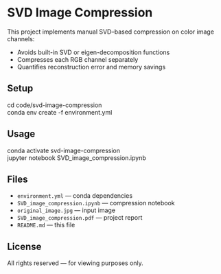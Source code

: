 # SVD Image Compression

This project implements manual SVD–based compression on color image channels:
- Avoids built-in SVD or eigen-decomposition functions
- Compresses each RGB channel separately
- Quantifies reconstruction error and memory savings

## Setup

cd code/svd-image-compression  
conda env create -f environment.yml

## Usage

conda activate svd-image-compression  
jupyter notebook SVD_image_compression.ipynb

## Files

- `environment.yml` — conda dependencies  
- `SVD_image_compression.ipynb` — compression notebook  
- `original_image.jpg` — input image  
- `SVD_image_compression.pdf` — project report  
- `README.md` — this file

## License

All rights reserved — for viewing purposes only.
